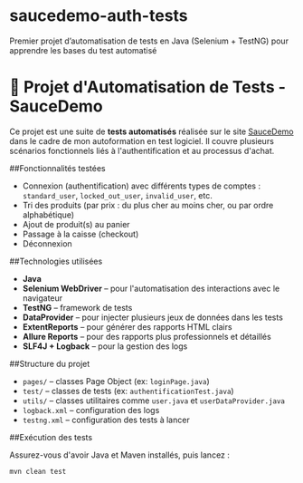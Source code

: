 # saucedemo-auth-tests
Premier projet d’automatisation de tests en Java (Selenium + TestNG) pour apprendre les bases du test automatisé
# 🧪 Projet d'Automatisation de Tests - SauceDemo

Ce projet est une suite de **tests automatisés** réalisée sur le site [SauceDemo](https://www.saucedemo.com) dans le cadre de mon autoformation en test logiciel. Il couvre plusieurs scénarios fonctionnels liés à l'authentification et au processus d'achat.

##Fonctionnalités testées

- Connexion (authentification) avec différents types de comptes :  
  `standard_user`, `locked_out_user`, `invalid_user`, etc.
- Tri des produits (par prix : du plus cher au moins cher, ou par ordre alphabétique)
- Ajout de produit(s) au panier
- Passage à la caisse (checkout)
- Déconnexion

##Technologies utilisées

- **Java**
- **Selenium WebDriver** – pour l'automatisation des interactions avec le navigateur
- **TestNG** – framework de tests
- **DataProvider** – pour injecter plusieurs jeux de données dans les tests
- **ExtentReports** – pour générer des rapports HTML clairs
- **Allure Reports** – pour des rapports plus professionnels et détaillés
- **SLF4J + Logback** – pour la gestion des logs

##Structure du projet

- `pages/` – classes Page Object (ex: `loginPage.java`)
- `test/` – classes de tests (ex: `authentificationTest.java`)
- `utils/` – classes utilitaires comme `user.java` et `userDataProvider.java`
- `logback.xml` – configuration des logs
- `testng.xml` – configuration des tests à lancer

##Exécution des tests

Assurez-vous d'avoir Java et Maven installés, puis lancez :

```bash
mvn clean test
